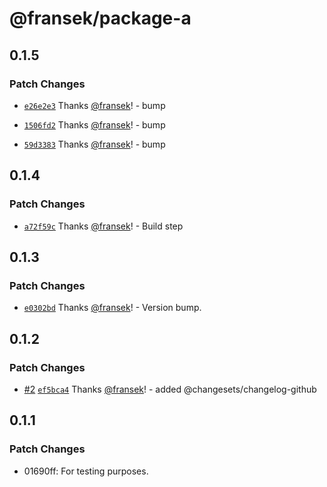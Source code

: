 # @fransek/package-a

## 0.1.5

### Patch Changes

- [`e26e2e3`](https://github.com/fransek/package-monorepo-template/commit/e26e2e3ecf11336775a16cb7af5a6206b0128940) Thanks [@fransek](https://github.com/fransek)! - bump

- [`1506fd2`](https://github.com/fransek/package-monorepo-template/commit/1506fd24db26f92b37080147c190d93ab1790db1) Thanks [@fransek](https://github.com/fransek)! - bump

- [`59d3383`](https://github.com/fransek/package-monorepo-template/commit/59d33839d9c25e9bec93428ba58838d7734e6ef7) Thanks [@fransek](https://github.com/fransek)! - bump

## 0.1.4

### Patch Changes

- [`a72f59c`](https://github.com/fransek/package-monorepo-template/commit/a72f59c2b34402ef30be779bd29514fc55fe13f2) Thanks [@fransek](https://github.com/fransek)! - Build step

## 0.1.3

### Patch Changes

- [`e0302bd`](https://github.com/fransek/package-monorepo-template/commit/e0302bdd081d0ada4b9baf7d8c1a1a8cfa89aa77) Thanks [@fransek](https://github.com/fransek)! - Version bump.

## 0.1.2

### Patch Changes

- [#2](https://github.com/fransek/package-monorepo-template/pull/2) [`ef5bca4`](https://github.com/fransek/package-monorepo-template/commit/ef5bca4374c159143a3fdcca87151bdda061e413) Thanks [@fransek](https://github.com/fransek)! - added @changesets/changelog-github

## 0.1.1

### Patch Changes

- 01690ff: For testing purposes.
